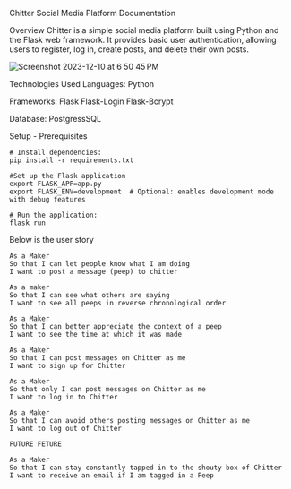 Chitter Social Media Platform Documentation

Overview
Chitter is a simple social media platform built using Python and the Flask web framework. It provides basic user authentication,
allowing users to register, log in, create posts, and delete their own posts.

![Screenshot 2023-12-10 at 6 50 45 PM](https://github.com/gustavoperess/Makers_/assets/32426662/28cdb578-fb10-4246-ae93-80b3a9cc464d)

Technologies Used
Languages:
 Python

Frameworks:
  Flask
  Flask-Login
  Flask-Bcrypt

Database:
  PostgressSQL

Setup - Prerequisites
```
# Install dependencies:
pip install -r requirements.txt

#Set up the Flask application
export FLASK_APP=app.py
export FLASK_ENV=development  # Optional: enables development mode with debug features

# Run the application:
flask run

```
Below is the user story

```
As a Maker
So that I can let people know what I am doing
I want to post a message (peep) to chitter

As a maker
So that I can see what others are saying
I want to see all peeps in reverse chronological order

As a Maker
So that I can better appreciate the context of a peep
I want to see the time at which it was made

As a Maker
So that I can post messages on Chitter as me
I want to sign up for Chitter

As a Maker
So that only I can post messages on Chitter as me
I want to log in to Chitter

As a Maker
So that I can avoid others posting messages on Chitter as me
I want to log out of Chitter

FUTURE FETURE

As a Maker
So that I can stay constantly tapped in to the shouty box of Chitter
I want to receive an email if I am tagged in a Peep
```
